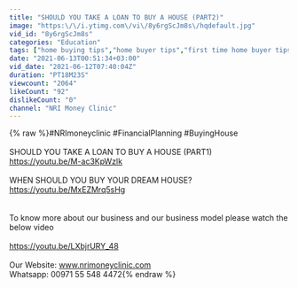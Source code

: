 ```yaml
---
title: "SHOULD YOU TAKE A LOAN TO BUY A HOUSE (PART2)"
image: "https:\/\/i.ytimg.com\/vi\/8y6rgScJm8s\/hqdefault.jpg"
vid_id: "8y6rgScJm8s"
categories: "Education"
tags: ["home buying tips","home buyer tips","first time home buyer tips"]
date: "2021-06-13T00:51:34+03:00"
vid_date: "2021-06-12T07:40:04Z"
duration: "PT18M23S"
viewcount: "2064"
likeCount: "92"
dislikeCount: "0"
channel: "NRI Money Clinic"
---
```

{% raw %}#NRImoneyclinic #FinancialPlanning #BuyingHouse<br /><br />SHOULD YOU TAKE A LOAN TO BUY A HOUSE (PART1)<br /><a rel="nofollow" target="blank" href="https://youtu.be/M-ac3KpWzlk">https://youtu.be/M-ac3KpWzlk</a><br /><br />WHEN SHOULD YOU BUY YOUR DREAM HOUSE?<br /><a rel="nofollow" target="blank" href="https://youtu.be/MxEZMrq5sHg">https://youtu.be/MxEZMrq5sHg</a><br /><br /><br />To know more about our business and our business model please watch the below video <br /><br /><a rel="nofollow" target="blank" href="https://youtu.be/LXbjrURY_48">https://youtu.be/LXbjrURY_48</a><br /><br />Our Website: www.nrimoneyclinic.com<br />Whatsapp: 00971 55 548 4472{% endraw %}
